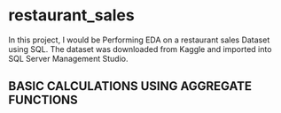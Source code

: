 # restaurant_sales

In this project, I would be Performing EDA on a restaurant sales Dataset using SQL. The dataset was downloaded from Kaggle and imported into SQL Server Management Studio.

## BASIC CALCULATIONS USING AGGREGATE FUNCTIONS

